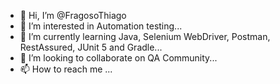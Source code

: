 - 👋 Hi, I’m @FragosoThiago
- 👀 I’m interested in Automation testing...
- 🌱 I’m currently learning Java, Selenium WebDriver, Postman, RestAssured, JUnit 5 and Gradle...
- 💞️ I’m looking to collaborate on QA Community...
- 📫 How to reach me ...

<!---
FragosoThiago/FragosoThiago is a ✨ special ✨ repository because its `README.md` (this file) appears on your GitHub profile.
You can click the Preview link to take a look at your changes.
--->
